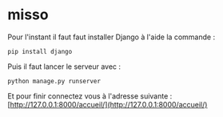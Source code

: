 # misso

Pour l'instant il faut faut installer Django à l'aide la commande :
```
pip install django
```

Puis il faut lancer le serveur avec :
```
python manage.py runserver
```

Et pour finir connectez vous à l'adresse suivante :
[http://127.0.0.1:8000/accueil/](http://127.0.0.1:8000/accueil/)
